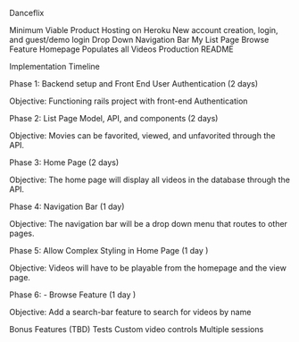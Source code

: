 Danceflix

Minimum Viable Product
Hosting on Heroku
New account creation, login, and guest/demo login
Drop Down Navigation Bar
My List Page
Browse Feature
Homepage Populates all Videos
Production README

Implementation Timeline

Phase 1: Backend setup and Front End User Authentication (2 days)

Objective: Functioning rails project with front-end Authentication

Phase 2: List Page Model, API, and components (2 days)

Objective: Movies can be favorited, viewed, and unfavorited through the API.

Phase 3: Home Page (2 days)

Objective: The home page will display all videos in the database through the API.

Phase 4: Navigation Bar (1 day)

Objective: The navigation bar will be a drop down menu that routes to other pages.

Phase 5: Allow Complex Styling in Home Page (1 day )

Objective: Videos will have to be playable from the homepage and the view page.

Phase 6: - Browse Feature (1 day )

Objective: Add a search-bar feature to search for videos by name

Bonus Features (TBD)
Tests
Custom video controls
Multiple sessions
